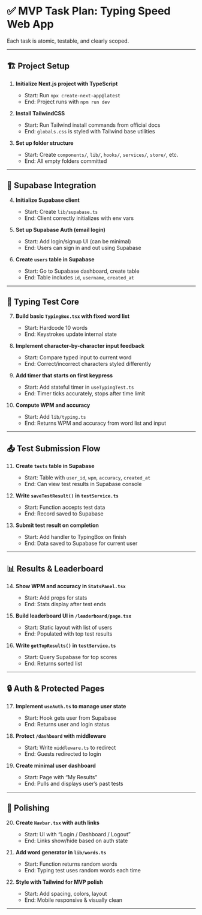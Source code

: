 # ✅ MVP Task Plan: Typing Speed Web App

Each task is atomic, testable, and clearly scoped.

---

## 🏗️ Project Setup

1. **Initialize Next.js project with TypeScript**
   - Start: Run `npx create-next-app@latest`
   - End: Project runs with `npm run dev`

2. **Install TailwindCSS**
   - Start: Run Tailwind install commands from official docs
   - End: `globals.css` is styled with Tailwind base utilities

3. **Set up folder structure**
   - Start: Create `components/`, `lib/`, `hooks/`, `services/`, `store/`, etc.
   - End: All empty folders committed

---

## 🔌 Supabase Integration

4. **Initialize Supabase client**
   - Start: Create `lib/supabase.ts`
   - End: Client correctly initializes with env vars

5. **Set up Supabase Auth (email login)**
   - Start: Add login/signup UI (can be minimal)
   - End: Users can sign in and out using Supabase

6. **Create `users` table in Supabase**
   - Start: Go to Supabase dashboard, create table
   - End: Table includes `id`, `username`, `created_at`

---

## 🧪 Typing Test Core

7. **Build basic `TypingBox.tsx` with fixed word list**
   - Start: Hardcode 10 words
   - End: Keystrokes update internal state

8. **Implement character-by-character input feedback**
   - Start: Compare typed input to current word
   - End: Correct/incorrect characters styled differently

9. **Add timer that starts on first keypress**
   - Start: Add stateful timer in `useTypingTest.ts`
   - End: Timer ticks accurately, stops after time limit

10. **Compute WPM and accuracy**
    - Start: Add `lib/typing.ts`
    - End: Returns WPM and accuracy from word list and input

---

## 📤 Test Submission Flow

11. **Create `tests` table in Supabase**
    - Start: Table with `user_id`, `wpm`, `accuracy`, `created_at`
    - End: Can view test results in Supabase console

12. **Write `saveTestResult()` in `testService.ts`**
    - Start: Function accepts test data
    - End: Record saved to Supabase

13. **Submit test result on completion**
    - Start: Add handler to TypingBox on finish
    - End: Data saved to Supabase for current user

---

## 📊 Results & Leaderboard

14. **Show WPM and accuracy in `StatsPanel.tsx`**
    - Start: Add props for stats
    - End: Stats display after test ends

15. **Build leaderboard UI in `/leaderboard/page.tsx`**
    - Start: Static layout with list of users
    - End: Populated with top test results

16. **Write `getTopResults()` in `testService.ts`**
    - Start: Query Supabase for top scores
    - End: Returns sorted list

---

## 🔒 Auth & Protected Pages

17. **Implement `useAuth.ts` to manage user state**
    - Start: Hook gets user from Supabase
    - End: Returns user and login status

18. **Protect `/dashboard` with middleware**
    - Start: Write `middleware.ts` to redirect
    - End: Guests redirected to login

19. **Create minimal user dashboard**
    - Start: Page with “My Results”
    - End: Pulls and displays user’s past tests

---

## 🧹 Polishing

20. **Create `Navbar.tsx` with auth links**
    - Start: UI with “Login / Dashboard / Logout”
    - End: Links show/hide based on auth state

21. **Add word generator in `lib/words.ts`**
    - Start: Function returns random words
    - End: Typing test uses random words each time

22. **Style with Tailwind for MVP polish**
    - Start: Add spacing, colors, layout
    - End: Mobile responsive & visually clean

---
